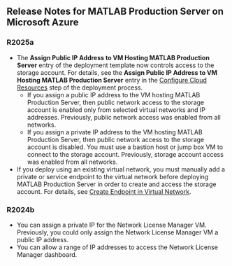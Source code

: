 ## Release Notes for MATLAB Production Server on Microsoft Azure

### R2025a
- The **Assign Public IP Address to VM Hosting MATLAB Production Server** entry of the deployment template now controls access to the storage account. For details, see the **Assign Public IP Address to VM Hosting MATLAB Production Server** entry in the [Configure Cloud Resources](/releases/R2025a/README.md#step-2-configure-cloud-resources) step of the deployment process.
    - If you assign a public IP address to the VM hosting MATLAB Production Server, then public network access to the storage account is enabled only from selected virtual networks and IP addresses. Previously, public network access was enabled from all networks.
    - If you assign a private IP address to the VM hosting MATLAB Production Server, then public network access to the storage account is disabled. You must use a bastion host or jump box VM to connect to the storage account. Previously, storage account access was enabled from all networks.
- If you deploy using an existing virtual network, you must manually add a private or service endpoint to the virtual network before deploying MATLAB Production Server in order to create and access the storage account. For details, see [Create Endpoint in Virtual Network](/releases/R2025a/README.md#create-endpoint-in-virtual-network).

### R2024b
- You can assign a private IP for the Network License Manager VM. Previously, you could only assign the Network License Manager VM a public IP address.
- You can allow a range of IP addresses to access the Network License Manager dashboard.